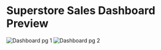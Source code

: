 # Superstore Sales Dashboard Preview 
![Dashboard pg 1](https://github.com/khushi-kh/PowerBI-Projects/assets/123492187/193041c9-3e4a-4cbe-9652-4ee5e5286eb2)
![Dashboard pg 2](https://github.com/khushi-kh/PowerBI-Projects/assets/123492187/36060839-e22d-497a-8ffb-3a2d60900002)

